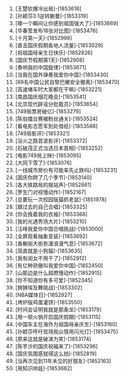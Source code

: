 
1. [王楚钦爆冷出局]-[1853616]
1. [孙颖莎3:1逆转蒯曼]-[1853319]
1. [哪一个瞬间让你感到祖国强大了]-[1853669]
1. [华春莹发布18张对比图]-[1853476]
1. [十月第一天]-[1852999]
1. [直击国庆假期各地人流量]-[1853029]
1. [祝祖国母亲生日快乐]-[1852826]
1. [国庆节假期第1天]-[1852908]
1. [奏响我的中国旋律]-[1853671]
1. [当我在国外弹奏我爱你中国]-[1853430]
1. [69名中国公民自黎巴嫩安全撤离]-[1853470]
1. [高速堵车时大家都在干嘛]-[1853221]
1. [南昌国庆烟花晚会]-[1853541]
1. [北京现代辟谣分批裁员]-[1853654]
1. [749局票房破亿]-[1853279]
1. [陈伯擂台赛被粉丝通关]-[1853524]
1. [看电影志愿军到处借纸]-[1853588]
1. [749局影评]-[1853321]
1. [浴火之路首波影评]-[1853372]
1. [石破茂正式当选日本首相]-[1853252]
1. [电影749局上映]-[1853095]
1. [大同下雪了]-[1853076]
1. [一线城市房价有可能率先止跌吗]-[1853231]
1. [国庆你跨了几个季节]-[1853140]
1. [各大铁路局的报站声]-[1852861]
1. [罗生门对视慢动作]-[1852167]
1. [总要玩一次校园版猫抓老鼠]-[1851978]
1. [跟过去的自己合唱]-[1853325]
1. [你会挽着我的衣袖]-[1853368]
1. [我的光遇秀场大片]-[1853210]
1. [汪峰我爱你中国合唱挑战]-[1853000]
1. [全屏观看抽象变装]-[1853692]
1. [香榭丽大街弥漫浪漫气息]-[1853672]
1. [简直就是小狗猫]-[1853635]
1. [我有闺女不用干了]-[1852912]
1. [有亿种骄傲叫我爱你中国]-[1852450]
1. [山那边是什么超燃慢动作]-[1852915]
1. [你不知道你有多可爱]-[1852345]
1. [狮狮埃及舞挑战]-[1853302]
1. [NBA媒体日]-[1852927]
1. [烤炉版鸡蛋灌饼]-[1853550]
1. [时间会证明我就是那条龙]-[1853179]
1. [用一顿火锅开启国庆假期]-[1853115]
1. [中国车主在海外为祖国母亲庆生]-[1853160]
1. [孙颖莎呼吁现场观众慎用闪光灯]-[1853475]
1. [原来这就是破涕为笑]-[1853174]
1. [陈芋汐的国庆祝福来了]-[1853296]
1. [国庆氛围感就得这么拍]-[1852819]
1. [当再次见到11年未见的好朋友]-[1852163]
1. [用知识哄娃]-[1853662]